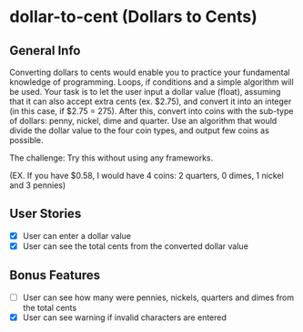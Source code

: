 # dollar-to-cent (Dollars to Cents)

## General Info

Converting dollars to cents would enable you to practice your fundamental knowledge of programming. Loops, if conditions and a simple algorithm will be used. Your task is to let the user input a dollar value (float), assuming that it can also accept extra cents (ex. $2.75), and convert it into an integer (in this case, if $2.75 = 275). After this, convert into coins with the sub-type of dollars: penny, nickel, dime and quarter. Use an algorithm that would divide the dollar value to the four coin types, and output few coins as possible.

The challenge: Try this without using any frameworks.

(EX. If you have $0.58, I would have 4 coins: 2 quarters, 0 dimes, 1 nickel and 3 pennies)

## User Stories

* [X] User can enter a dollar value
* [X] User can see the total cents from the converted dollar value

## Bonus Features

* [ ] User can see how many were pennies, nickels, quarters and dimes from the total cents
* [X] User can see warning if invalid characters are entered 
